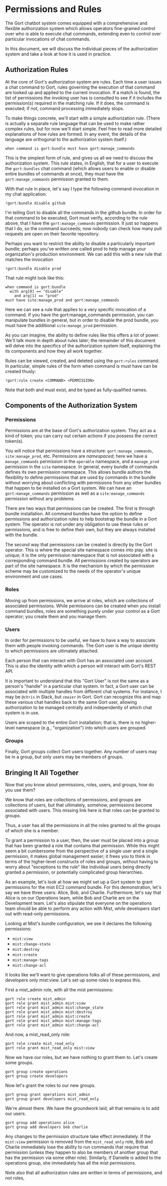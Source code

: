 # Permissions and Rules

The Gort chatbot system comes equipped with a comprehensive and flexible authorization system which allows operators fine-grained control over who is able to execute chat commands, extending even to control over particular invocations of chat commands.

In this document, we will discuss the individual pieces of the authorization system and take a look at how it is used in practice.

## Authorization Rules

At the core of Gort's authorization system are rules. Each time a user issues a chat command to Gort, rules governing the execution of that command are looked up and applied to the current invocation. If a match is found, the list of permissions the invoking user has is consulted to see if it includes the permission(s) required in the matching rule. If it does, the command is executed; if not, command processing immediately stops.

To make things concrete, we'll start with a simple authorization rule. (There is actually a separate rule language that can be used to make rather complex rules, but for now we'll start simple. Feel free to read more detailed explanations of how rules are formed. In any event, the details of the language are orthogonal to the authorization system itself.)

```
when command is gort:bundle must have gort:manage_commands
```

This is the simplest form of rule, and gives us all we need to discuss the authorization system. This rule states, in English, that for a user to execute the `gort:bundles` chat command (which allows users to enable or disable entire bundles of commands at once), they must have the `gort:manage_commands` permission granted to them.

With that rule in place, let's say I type the following command invocation in my chat application:

```
!gort:bundle disable github
```

I'm telling Gort to disable all the commands in the github bundle. In order for that command to be executed, Gort must verify, according to the rule above, that I have the `gort:manage_commands` permission. It just so happens that I do, so the command succeeds; now nobody can check how many pull requests are open on their favorite repository.

Perhaps you want to restrict the ability to disable a particularly important bundle; perhaps you've written one called prod to help manage your organization's production environment. We can add this with a new rule that matches the invocation

```
!gort:bundle disable prod
```

That rule might look like this:

```
when command is gort:bundle
  with arg[0] == "disable"
    and arg[1] == "prod"
must have site:manage_prod and gort:manage_commands
```

Here we can see a rule that applies to a very specific invocation of a command. If you have the gort:manage_commands permission, you can manipulate bundles in general, but in order to disable the prod bundle, you must have the additional ``site:manage_prod`` permission.

As you can imagine, the ability to define rules like this offers a lot of power. We'll talk more in depth about rules later; the remainder of this document will delve into the specifics of the authorization system itself, explaining the its components and how they all work together.

Rules can be viewed, created, and deleted using the `gort:rules` command. In particular, simple rules of the form when command is <COMMAND> must have <PERMISSION> can be created thusly:

```
!gort:rule create <COMMAND> <PERMISSION>
``` 

Note that both <COMMAND> and <PERMISSION> must exist, and be typed as fully-qualified names.

## Components of the Authorization System

### Permissions

Permissions are at the base of Gort's authorization system. They act as a kind of token; you can carry out certain actions if you possess the correct token(s).

You will notice that permissions have a structure: `gort:manage_commands`, `site:manage_prod`, etc. Permissions are _namespaced_; here we have a `manage_commands` permission in the `operable` namespace, and a `manage_prod` permission in the `site` namespace. In general, every bundle of commands defines its own permission namespace. This allows bundle authors the flexibility to define permissions that are used by commands in the bundle without worrying about conflicting with permissions from any other bundles that happen to be installed on a Gort system. We can have an `gort:manage_commands` permission as well as a `site:manage_commands` permission without any problems.

There are two ways that permissions can be created. The first is through bundle installation. All command bundles have the option to define permissions and authorization rules to help bootstrap the bundle in a Gort system. The operator is not under any obligation to use these rules or permissions, and is free to define their own, but they are always installed with the bundle.

The second way that permissions can be created is directly by the Gort operator. This is where the special site namespace comes into play. site is unique; it is the only permission namespace that is not associated with a corresponding command bundle. All permissions created by operators are part of the site namespace. It is the mechanism by which the permission scheme may be customized to the needs of the operator's unique environment and use cases.

### Roles

Moving up from permissions, we arrive at roles, which are collections of associated permissions. While permissions can be created when you install command bundles, roles are something purely under your control as a Gort operator; you create them and you manage them.

### Users

In order for permissions to be useful, we have to have a way to associate them with people invoking commands. The Gort user is the unique identity to which permissions are ultimately attached.

Each person that can interact with Gort has an associated user account. This is also the identity with which a person will interact with Gort's REST API.

It is important to understand that this "Gort User" is not the same as a person's "handle" in a particular chat system. In fact, a Gort user can be associated with multiple handles from different chat systems. For instance, I may be `@chris` in Slack, but `cmaier` in Gort. Gort can recognize this and map these various chat handles back to the same Gort user, allowing authorization to be managed centrally and independently of which chat system is in use.

Users are scoped to the entire Gort installation; that is, there is no higher-level namespace (e.g., "organization") into which users are grouped.

### Groups

Finally, Gort groups collect Gort users together. Any number of users may be in a group, but only users may be members of groups.

## Bringing It All Together

Now that you know about permissions, roles, users, and groups, how do you use them?

We know that roles are collections of permissions, and groups are collections of users, but that ultimately, somehow, permissions become associated with users. This missing link here is that roles can be granted to groups.

Thus, a user has all the permissions in all the roles granted to all the groups of which she is a member.

To grant a permission to a user, then, the user must be placed into a group that has been granted a role that contains that permission. While this might seem a bit cumbersome from the perspective of a single user and a single permission, it makes global management easier; it frees you to think in terms of the higher-level constructs of roles and groups, without having to worry about "exceptions to the rule" like individual users being directly granted a permission, or potentially complicated group hierarchies.

As an example, let's look at how we might set up a Gort system to grant permissions for the mist EC2 command bundle. For this demonstration, let's say we have three users: Alice, Bob, and Charlie. Furthermore, let's say that Alice is on our Operations team, while Bob and Charlie are on the Development team. Let's also stipulate that everyone on the operations team should be able to perform any action with Mist, while developers start out with read-only permissions.

Looking at Mist's bundle configuration, we see it declares the following permissions:

* `mist:view`
* `mist:change-state`
* `mist:destroy`
* `mist:create`
* `mist:manage-tags`
* `mist:change-acl`

It looks like we'll want to give operations folks all of these permissions, and developers only mist:view. Let's set up some roles to express this.

First a mist_admin role, with all the mist permissions:

```
gort role create mist_admin
gort role grant mist_admin mist:view
gort role grant mist_admin mist:change_state
gort role grant mist_admin mist:destroy
gort role grant mist_admin mist:create
gort role grant mist_admin mist:manage-tags
gort role grant mist_admin mist:change-acl
```

And now, a mist_read_only role:

```
gort role create mist_read_only
gort role grant mist_read_only mist:view
```

Now we have our roles, but we have nothing to grant them to. Let's create some groups.

```
gort group create operations
gort group create developers
```

Now let's grant the roles to our new groups.

```
gort group grant operations mist_admin
gort group grant developers mist_read_only
```

We're almost there. We have the groundwork laid; all that remains is to add our users.

```
gort group add operations alice
gort group add developers bob charlie
```

Any changes to the permission structure take effect immediately. If the `mist:view` permission is removed from the `mist_read_only` role, Bob and Charlie immediately lose the ability to run commands that require that permission (unless they happen to also be members of another group that has the permission via some other role). Similarly, if Danielle is added to the operations group, she immediately has all the mist permissions.

Note also that all authorization rules are written in terms of permissions, and not roles,

